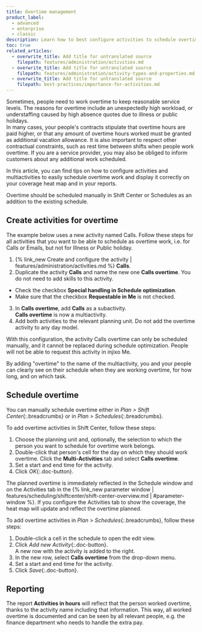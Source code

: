 ```yaml
---
title: Overtime management
product_label:
  - advanced
  - enterprise
  - classic
description: Learn how to best configure activities to schedule overtime work and document it in a transparent manner.
toc: true
related_articles:
  - overwrite_title: Add title for untranslated source
    filepath: features/administration/activities.md
  - overwrite_title: Add title for untranslated source
    filepath: features/administration/activity-types-and-properties.md
  - overwrite_title: Add title for untranslated source
    filepath: best-practices/importance-for-activities.md
---
```


Sometimes, people need to work overtime to keep reasonable service levels. The reasons for overtime include an unexpectedly high workload, or understaffing caused by high absence quotes due to illness or public holidays.  
In many cases, your people's contracts stipulate that overtime hours are paid higher, or that any amount of overtime hours worked must be granted as additional vacation allowance. It is also important to respect other contractual constraints, such as rest time between shifts when people work overtime. If you are a service provider, you may also be obliged to inform customers about any additional work scheduled. 

In this article, you can find tips on how to configure activities and multiactivities to easily schedule overtime work and display it correctly on your coverage heat map and in your reports.

Overtime should be scheduled manually in Shift Center or Schedules as an addition to the existing schedule.

## Create activities for overtime

The example below uses a new activity named Calls. Follow these steps for all activities that you want to be able to schedule as overtime work, i.e. for Calls or Emails, but not for Illness or Public holiday.

1. {% link_new Create and configure the activity | features/administration/activities.md %} **Calls**. 
2. Duplicate the activity **Calls** and name the new one **Calls overtime**. You do not need to add skills to this activity.  
  - Check the checkbox **Special handling in Schedule optimization**.
  - Make sure that the checkbox **Requestable in Me** is not checked.
3. In **Calls overtime**, add **Calls** as a subactivity.  
  **Calls overtime** is now a multiactivity.
4. Add both activities to the relevant planning unit. Do not add the overtime activity to any day model.

With this configuration, the activity Calls overtime can only be scheduled manually, and it cannot be replaced during schedule optimization. People will not be able to request this activity in injixo Me.

By adding "overtime" to the name of the multiactivity, you and your people can clearly see on their schedule when they are working overtime, for how long, and on which task.

## Schedule overtime

You can manually schedule overtime either in _Plan > Shift Center_{:.breadcrumbs} or in _Plan > Schedules_{:.breadcrumbs}.

To add overtime activities in Shift Center, follow these steps:

1. Choose the planning unit and, optionally, the selection to which the person you want to schedule for overtime work belongs.
2. Double-click that person's cell for the day on which they should work overtime. Click the **Multi-Activities** tab and select **Calls overtime**.
3. Set a start and end time for the activity.
4. Click _OK_{:.doc-button}.

The planned overtime is immediately reflected in the Schedule window and on the Activities tab in the {% link_new parameter window | features/scheduling/shiftcenter/shift-center-overview.md | #parameter-window %}. If you configure the Activities tab to show the coverage, the heat map will update and reflect the overtime planned.

To add overtime activities in _Plan > Schedules_{:.breadcrumbs}, follow these steps:

1. Double-click a cell in the schedule to open the edit view.
2. Click _Add new Activity_{:.doc-button}.  
  A new row with the activity is added to the right.
3. In the new row, select **Calls overtime** from the drop-down menu.
4. Set a start and end time for the activity.
5. Click _Save_{:.doc-button}.

## Reporting

The report **Activities in hours** will reflect that the person worked overtime, thanks to the activity name including that information. This way, all worked overtime is documented and can be seen by all relevant people, e.g. the finance department who needs to handle the extra pay.
